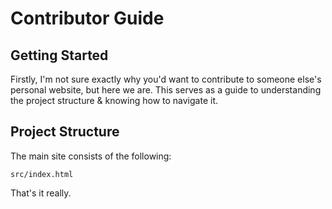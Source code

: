 # Contributor Guide

## Getting Started

Firstly, I'm not sure exactly why you'd want to contribute to someone else's personal website, but here we are. This serves as a guide to understanding the project structure & knowing how to navigate it.

## Project Structure

The main site consists of the following:

`src/index.html`

That's it really.
